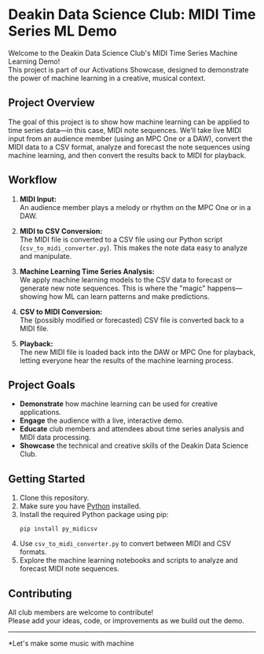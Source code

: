 # Deakin Data Science Club: MIDI Time Series ML Demo

Welcome to the Deakin Data Science Club's MIDI Time Series Machine Learning Demo!  
This project is part of our Activations Showcase, designed to demonstrate the power of machine learning in a creative, musical context.

## Project Overview

The goal of this project is to show how machine learning can be applied to time series data—in this case, MIDI note sequences. We'll take live MIDI input from an audience member (using an MPC One or a DAW), convert the MIDI data to a CSV format, analyze and forecast the note sequences using machine learning, and then convert the results back to MIDI for playback.

## Workflow

1. **MIDI Input:**  
   An audience member plays a melody or rhythm on the MPC One or in a DAW.

2. **MIDI to CSV Conversion:**  
   The MIDI file is converted to a CSV file using our Python script (`csv_to_midi_converter.py`). This makes the note data easy to analyze and manipulate.

3. **Machine Learning Time Series Analysis:**  
   We apply machine learning models to the CSV data to forecast or generate new note sequences. This is where the "magic" happens—showing how ML can learn patterns and make predictions.

4. **CSV to MIDI Conversion:**  
   The (possibly modified or forecasted) CSV file is converted back to a MIDI file.

5. **Playback:**  
   The new MIDI file is loaded back into the DAW or MPC One for playback, letting everyone hear the results of the machine learning process.

## Project Goals

- **Demonstrate** how machine learning can be used for creative applications.
- **Engage** the audience with a live, interactive demo.
- **Educate** club members and attendees about time series analysis and MIDI data processing.
- **Showcase** the technical and creative skills of the Deakin Data Science Club.

## Getting Started

1. Clone this repository.
2. Make sure you have [Python](https://www.python.org/) installed.
3. Install the required Python package using pip:
   ```
   pip install py_midicsv
   ```
4. Use `csv_to_midi_converter.py` to convert between MIDI and CSV formats.
5. Explore the machine learning notebooks and scripts to analyze and forecast MIDI note sequences.

## Contributing

All club members are welcome to contribute!  
Please add your ideas, code, or improvements as we build out the demo.

---

*Let's make some music with machine
